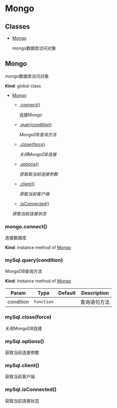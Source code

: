# Mongo

## Classes

- [Mongo](#Mongo)

  mongo数据库访问对象

<a name="Mongo"></a>

## Mongo

mongo数据库访问对象

**Kind**: global class  

- [Mongo](#Mongo)
  
  - [.connect()](#Mongo+connect)
  
    连接Mongo
  
  - [.quer(*condition*)](#Mongo+query)
  
    *MongoDB查询方法*
  
  - [.close(*force*)](#Mongo+close)
  
    *关闭MongoDB连接*
  
  - [.options()](#Mongo+options)
  
    *获取取当前连接参数*
  
  - [.client()](#Mongo+client)
  
    *获取当前客户端*
  
  - [.isConnected()](#Mongo+isConnected)
  
  *获取当前连接状态*
  <a name="Mongo+connect"></a>

### mongo.connect()

连接数据库

**Kind**: instance method of [Mongo](#Mongo)    

<a name="Mongo+query"></a>

### mySql.query(condition) 

MongoDB查询方法

**Kind**: instance method of  [Mongo](#Mongo)   

| Param  | Type      | Default | Description     |
| ------ | --------- | ------- | --------------- |
| condition    | `function`  |         | 查询语句方法  |

<a name="Mongo+close"></a>

### mySql.close(force) 

关闭MongoDB连接

<a name="Mongo+options"></a>

### mySql.options()

获取当前连接参数

<a name="Mongo+client"></a>

### mySql.client() 

获取当前客户端

<a name="Mongo+isConnected"></a>

### mySql.isConnected() 

获取当前连接状态
